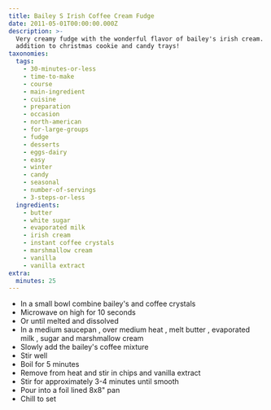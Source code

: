 ```yaml
---
title: Bailey S Irish Coffee Cream Fudge
date: 2011-05-01T00:00:00.000Z
description: >-
  Very creamy fudge with the wonderful flavor of bailey's irish cream. a great
  addition to christmas cookie and candy trays!
taxonomies:
  tags:
    - 30-minutes-or-less
    - time-to-make
    - course
    - main-ingredient
    - cuisine
    - preparation
    - occasion
    - north-american
    - for-large-groups
    - fudge
    - desserts
    - eggs-dairy
    - easy
    - winter
    - candy
    - seasonal
    - number-of-servings
    - 3-steps-or-less
  ingredients:
    - butter
    - white sugar
    - evaporated milk
    - irish cream
    - instant coffee crystals
    - marshmallow cream
    - vanilla
    - vanilla extract
extra:
  minutes: 25
---
```

 - In a small bowl combine bailey's and coffee crystals
 - Microwave on high for 10 seconds
 - Or until melted and dissolved
 - In a medium saucepan , over medium heat , melt butter , evaporated milk , sugar and marshmallow cream
 - Slowly add the bailey's coffee mixture
 - Stir well
 - Boil for 5 minutes
 - Remove from heat and stir in chips and vanilla extract
 - Stir for approximately 3-4 minutes until smooth
 - Pour into a foil lined 8x8" pan
 - Chill to set
